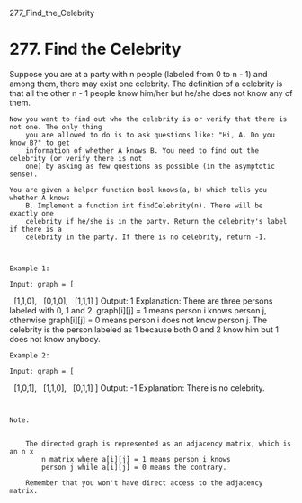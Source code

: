 277_Find_the_Celebrity
# 277. Find the Celebrity

Suppose you are at a party with n people (labeled from 0 to n
        - 1) and among them, there may exist one celebrity. The definition of a celebrity is
        that all the other n - 1 people know him/her but he/she does not know any of
        them.

    Now you want to find out who the celebrity is or verify that there is not one. The only thing
        you are allowed to do is to ask questions like: "Hi, A. Do you know B?" to get
        information of whether A knows B. You need to find out the celebrity (or verify there is not
        one) by asking as few questions as possible (in the asymptotic sense).

    You are given a helper function bool knows(a, b) which tells you whether A knows
        B. Implement a function int findCelebrity(n). There will be exactly one
        celebrity if he/she is in the party. Return the celebrity's label if there is a
        celebrity in the party. If there is no celebrity, return -1.

     

    Example 1:
    
    Input: graph = [
  [1,1,0],
  [0,1,0],
  [1,1,1]
]
Output: 1
Explanation: There are three persons labeled with 0, 1 and 2. graph[i][j] = 1 means person i knows person j, otherwise graph[i][j] = 0 means person i does not know person j. The celebrity is the person labeled as 1 because both 0 and 2 know him but 1 does not know anybody.

    Example 2:
    
    Input: graph = [
  [1,0,1],
  [1,1,0],
  [0,1,1]
]
Output: -1
Explanation: There is no celebrity.

     

    Note:

    
        The directed graph is represented as an adjacency matrix, which is an n x
            n matrix where a[i][j] = 1 means person i knows
            person j while a[i][j] = 0 means the contrary.
        
        Remember that you won't have direct access to the adjacency matrix.